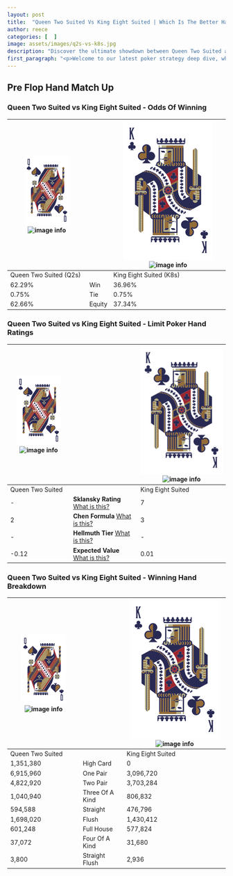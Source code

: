```yaml
---
layout: post
title:  "Queen Two Suited Vs King Eight Suited | Which Is The Better Hand In Poker? A Complete Guide"
author: reece
categories: [  ]
image: assets/images/q2s-vs-k8s.jpg
description: "Discover the ultimate showdown between Queen Two Suited and King Eight Suited in poker! Uncover the odds, strategies, and scenarios where one hand triumphs over the other. Get ready to up your poker game with this thrilling analysis."
first_paragraph: "<p>Welcome to our latest poker strategy deep dive, where we're pitting two distinct hands against each other in a high-stakes showdown: Queen Two Suited vs King Eight Suited.</p><p>In the dynamic world of poker, every decision counts, and knowing which hand holds the upper hand is key to your success at the table.</p><p>In this article, we'll dissect these two hands, explore the scenarios where one dominates the other, and equip you with the knowledge to make strategic choices that can tip the odds in your favor.</p><p>Get ready to unravel the intriguing dynamics of these poker hands and elevate your game to new heights.</p>"
---
```




[comment]: # (sp0)

## Pre Flop Hand Match Up

<div class="table hand-ratings" markdown="1"> 



### Queen Two Suited vs King Eight Suited - Odds Of Winning


    
| ![image info](assets/images/hand1/Q.png) ![image info](assets/images/hand1/2s.png) |  | ![image info](assets/images/hand2/K.png) ![image info](assets/images/hand2/8s.png) |
| -------- | -------- | -------- |
| Queen Two Suited (Q2s) |  | King Eight Suited (K8s) |
| 62.29% | Win | 36.96% |
| 0.75% | Tie | 0.75% |
| 62.66% | Equity | 37.34% |




[comment]: # (sp1)



### Queen Two Suited vs King Eight Suited - Limit Poker Hand Ratings


    
| ![image info](assets/images/hand1/Q.png) ![image info](assets/images/hand1/2s.png) |  | ![image info](assets/images/hand2/K.png) ![image info](assets/images/hand2/8s.png) |
| -------- | -------- | -------- |
| Queen Two Suited |  | King Eight Suited |
| - | **Sklansky Rating** [What is this?](/sklansky-rating-explained) | 7 |
| 2 | **Chen Formula** [What is this?](/chen-formula-explained) | 3 |
| - | **Hellmuth Tier** [What is this?](/Hellmuth-tier-explained) | - |
| -0.12 | **Expected Value** [What is this?](/expected-value-explained) | 0.01 |




[comment]: # (sp2)



### Queen Two Suited vs King Eight Suited - Winning Hand Breakdown


    
| ![image info](assets/images/hand1/Q.png) ![image info](assets/images/hand1/2s.png) |  | ![image info](assets/images/hand2/K.png) ![image info](assets/images/hand2/8s.png) |
| -------- | -------- | -------- |
| Queen Two Suited |  | King Eight Suited |
| 1,351,380 | High Card | 0 |
| 6,915,960 | One Pair | 3,096,720 |
| 4,822,920 | Two Pair | 3,703,284 |
| 1,040,940 | Three Of A Kind | 806,832 |
| 594,588 | Straight | 476,796 |
| 1,698,020 | Flush | 1,430,412 |
| 601,248 | Full House | 577,824 |
| 37,072 | Four Of A Kind | 31,680 |
| 3,800 | Straight Flush | 2,936 |




[comment]: # (sp3)



</div>

[comment]: # (sp4)



[comment]: # (sp5)


